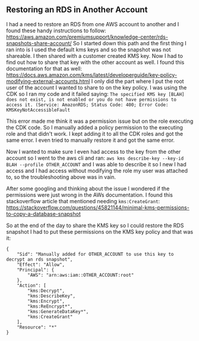 Restoring an RDS in Another Account
---

I had a need to restore an RDS from one AWS account to another and I found these handy instructions to follow:
https://aws.amazon.com/premiumsupport/knowledge-center/rds-snapshots-share-account/  So I started down this path
and the first thing I ran into is I used the default kms keys and so the snapshot was not shareable.  I then shared
with a customer created KMS key.  Now I had to find out how to share that key with the other account as well.  I found
this documentation for that as well:
https://docs.aws.amazon.com/kms/latest/developerguide/key-policy-modifying-external-accounts.html  I only did the part
where I put the root user of the account I wanted to share to on the key policy.  I was using the CDK so I ran my code
and it failed saying:
`The specified KMS key [BLAH] does not exist, is not enabled or you do not have permissions to access it. (Service: AmazonRDS; Status Code: 400; Error Code: KMSKeyNotAccessibleFault`

This error made me think it was a permission issue but on the role executing the CDK code.  So I manually added a
policy permission to the executing role and that didn't work.  I kept adding it to all the CDK roles and got the
same error.  I even tried to manually restore it and got the same error.

Now I wanted to make sure I even had access to the key from the other account so I went to the aws cli and ran:
`aws kms describe-key --key-id BLAH --profile OTHER_ACCOUNT` and I was able to describe it so I new I had access
and I had access without modifying the role my user was attached to, so the troubleshooting above was in vain.

After some googling and thinking about the issue I wondered if the permissions were just wrong in the AWs documentation.
I found this stackoverflow article that mentioned needing `kms:CreateGrant`:
https://stackoverflow.com/questions/45821144/minimal-kms-permissions-to-copy-a-database-snapshot

So at the end of the day to share the KMS key so I could restore the RDS snapshot I had to put these permissions
on the KMS key policy and that was it:
```
{
    "Sid": "Manually added for OTHER_ACCOUNT to use this key to decrypt an rds snapshot",
    "Effect": "Allow",
    "Principal": {
        "AWS": "arn:aws:iam::OTHER_ACCOUNT:root"
    },
    "Action": [
        "kms:Decrypt",
        "kms:DescribeKey",
        "kms:Encrypt",
        "kms:ReEncrypt*",
        "kms:GenerateDataKey*",
        "kms:CreateGrant"
    ],
    "Resource": "*"
}
```
